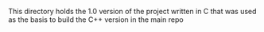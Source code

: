 This directory holds the 1.0 version of the project written in C that was used as the basis to build the C++ version in the main repo
